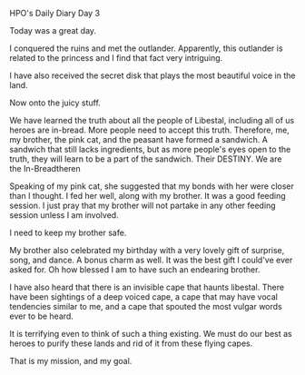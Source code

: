 <!-- title: Hot Pink One's Journal Entry: Day 3 -->

HPO's Daily Diary
Day 3

Today was a great day.

I conquered the ruins and met the outlander. Apparently, this outlander is related to the princess and I find that fact very intriguing.

I have also received the secret disk that plays the most beautiful voice in the land.

Now onto the juicy stuff.

We have learned the truth about all the people of Libestal, including all of us heroes are in-bread.
More people need to accept this truth. Therefore, me, my brother, the pink cat, and the peasant have formed a sandwich. A sandwich that still lacks ingredients, but as more people's eyes open to the truth, they will learn to be a part of the sandwich. Their DESTINY. We are the In-Breadtheren

Speaking of my pink cat, she suggested that my bonds with her were closer than I thought. I fed her well, along with my brother. It was a good feeding session. I just pray that my brother will not partake in any other feeding session unless I am involved.

I need to keep my brother safe.

My brother also celebrated my birthday with a very lovely gift of surprise, song, and dance. A bonus charm as well. It was the best gift I could've ever asked for. Oh how blessed I am to have such an endearing brother.

I have also heard that there is an invisible cape that haunts libestal. There have been sightings of a deep voiced cape, a cape that may have vocal tendencies similar to me, and a cape that spouted the most vulgar words ever to be heard.

It is terrifying even to think of such a thing existing. We must do our best as heroes to purify these lands and rid of it from these flying capes.

That is my mission, and my goal.
